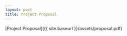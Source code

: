 ```yaml
---
layout: post
title: Project Proposal
---
```


[Project Proposal]({{ site.baseurl }}/assets/proposal.pdf)
